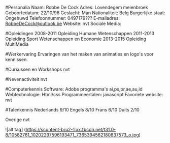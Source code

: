 #Personalia
    Naam:               Robbe De Cock 
    Adres:              Lovendegem meienbroek
    Geboortedatum:      22/10/96
    Geslacht:           Man
    Nationaliteit:      Belg
    Burgerlijke staat:  Ongehuwd
    Telefoonnummer:     0497179???
    E-mailadres:        RobbeDeCock@outlook.be
    Website:            nvt
    Sociale Media:      <a href= "https://www.facebook.com/robbe.decock1" ></a>

#Opleidingen
    2008-2011 Opleiding Humane Wetenschappen
    2011-2013 Opleiding Sport Wetenschappen en Economie
    2013-2015 Opleiding MultiMedia
    
#Werkervaring
    Ervaringen van het maken van animaties en logo's voor kennissen.
    
#Cursussen en Workshops
    nvt
    
#Nevenactiviteit
    nvt
    
#Computerkennis
    Software:           Adobe programma's ai,ps,pr,ae,au,id
    Webtechnologie:     Html/css
    Programmeertalen:   javascript
    Favoriete website:  nvt
    
#Talenkennis
            Nederlands 9/10
            Engels     8/10
            Frans      6/10
            Duits      2/10
            
Overige
    nvt

![alt tag] (https://scontent-bru2-1.xx.fbcdn.net/t31.0-8/10582761_10202297596193471_7365394562180837573_o.jpg)
